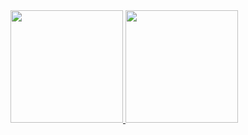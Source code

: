 <div>
  <a href="https://github.com/luisotaviopp">
  <img height="180em" src="https://github-readme-stats.vercel.app/api?username=luisotaviopp&show_icons=true&theme=nightowl&include_all_commits=true&count_private=true"/>
  <img height="180em" src="https://github-readme-stats.vercel.app/api/top-langs/?username=luisotaviopp&layout=compact&langs_count=7&theme=nightowl"/>
</div>
  
 
##
##
